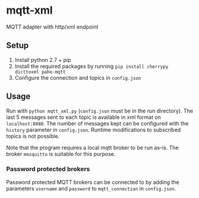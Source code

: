 # mqtt-xml
MQTT adapter with http/xml endpoint

## Setup
1. Install python 2.7 + pip
2. Install the required packages by running  `pip install cherrypy dicttoxml paho-mqtt`
3. Configure the connection and topics in `config.json`

## Usage
Run with `python mqtt_xml.py` (`config.json` must be in the run directory). The last 5 messages sent to each topic is available in xml format on `localhost:8080`. The number of messages kept can be configured with the `history` parameter in `config.json`. Runtime modifications to subscribed topics is not possible.

Note that the program requires a local mqtt broker to be run as-is. The broker `mosquitto` is suitable for this purpose.

### Password protected brokers
Password protected MQTT brokers can be connected to by adding the parameters `username` and `password` to `mqtt_connection` in `config.json`.
